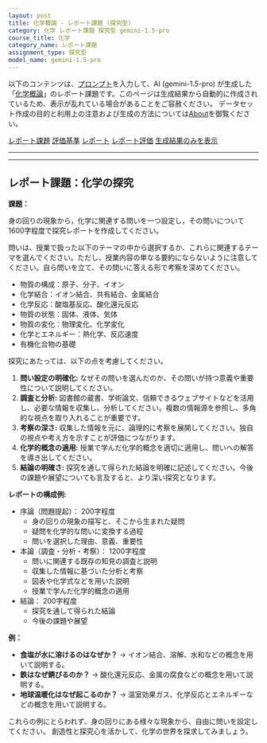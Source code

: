 ```yaml
---
layout: post
title: 化学概論 - レポート課題 (探究型)
category: 化学 レポート課題 探究型 gemini-1.5-pro
course_title: 化学
category_name: レポート課題
assignment_type: 探究型
model_name: gemini-1.5-pro
---
```


以下のコンテンツは、[プロンプト](https://github.com/takedatoshiyuki/synthetic_assignments/tree/main/generated/化学/gemini-1.5-pro/prompt_レポート課題-探究型.md)を入力して、AI (gemini-1.5-pro) が生成した「[化学概論](/contents/化学/)」のレポート課題です。このページは生成結果から自動的に作成されているため、表示が乱れている場合があることをご容赦ください。
データセット作成の目的と利用上の注意および生成の方法については[About](/About)を御覧ください。

[レポート課題](../レポート課題-探究型)
[評価基準](../評価基準-探究型)
[レポート](../レポート-探究型)
[レポート評価](../レポート評価-探究型)
[生成結果のみを表示](https://github.com/takedatoshiyuki/synthetic_assignments/tree/main/generated/化学/gemini-1.5-pro/レポート課題-探究型.md)
  

***
***
  
## レポート課題：化学の探究

**課題：**

身の回りの現象から，化学に関連する問いを一つ設定し，その問いについて1600字程度で探究レポートを作成してください。

問いは、授業で扱った以下のテーマの中から選択するか、これらに関連するテーマを選んでください。ただし、授業内容の単なる要約にならないように注意してください。自ら問いを立て、その問いに答える形で考察を深めてください。

* 物質の構成：原子、分子、イオン
* 化学結合：イオン結合、共有結合、金属結合
* 化学反応：酸塩基反応、酸化還元反応
* 物質の状態：固体、液体、気体
* 物質の変化：物理変化、化学変化
* 化学とエネルギー：熱化学、反応速度
* 有機化合物の基礎

探究にあたっては、以下の点を考慮してください。

1. **問い設定の明確化:**  なぜその問いを選んだのか、その問いが持つ意義や重要性について説明してください。
2. **調査と分析:**  図書館の蔵書、学術論文、信頼できるウェブサイトなどを活用し、必要な情報を収集し、分析してください。複数の情報源を参照し、多角的な視点を取り入れることが重要です。
3. **考察の深さ:**  収集した情報を元に、論理的に考察を展開してください。独自の視点や考え方を示すことが評価につながります。
4. **化学的概念の適用:**  授業で学んだ化学的概念を適切に適用し、問いへの解答を導き出してください。
5. **結論の明確さ:**  探究を通して得られた結論を明確に記述してください。今後の課題や展望についても言及すると、より深い探究となります。


**レポートの構成例:**

* 序論（問題提起）： 200字程度
    * 身の回りの現象の描写と、そこから生まれた疑問
    * 疑問を化学的な問いに変換する過程
    * 問いを選択した理由、意義、重要性
* 本論（調査・分析・考察）： 1200字程度
    * 問いに関連する既存の知見の調査と説明
    * 収集した情報に基づいた分析と考察
    * 図表や化学式などを用いた説明
    * 授業で学んだ化学的概念の適用
* 結論： 200字程度
    * 探究を通して得られた結論
    * 今後の課題や展望


**例：**

* **食塩が水に溶けるのはなぜか？**  → イオン結合、溶解、水和などの概念を用いて説明する。
* **鉄はなぜ錆びるのか？** → 酸化還元反応、金属の腐食などの概念を用いて説明する。
* **地球温暖化はなぜ起こるのか？** → 温室効果ガス、化学反応とエネルギーなどの概念を用いて説明する。


これらの例にとらわれず、身の回りにある様々な現象から、自由に問いを設定してください。  創造性と探究心を活かして、化学の世界を探求してみましょう。
